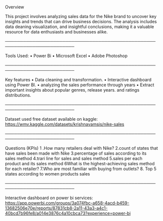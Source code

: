 Overview

This project involves analyzing sales data for the Nike brand to uncover key insights and trends that can drive
business decisions. The analysis includes data deaning visualization, and insightful conclusions, making it a valuable
resource for data enthusiasts and businesses alike.

─────────────────────────────────────────────────────────────────────────

Tools Used:
• Power Bi
• Microsoft Excel
• Adobe Photoshop

─────────────────────────────────────────────────────────────────────────

Key features
• Data cleaning and transformation. • Interactive dashboard using Power Bl.
• analyzing the sales performance through years
• Extract important insights about popular genres, release years. and ratings distributions.

─────────────────────────────────────────────────────────────────────────

Dataset used
free dataset available on kaggle: https://wmv.kaggle.com/datasets/krishnavamsis/nike-sales

─────────────────────────────────────────────────────────────────────────

Questions (KPIs)
1 .How many retailers deal with Nike?
2.count of states that have sales been made with Nike
3.percentage of sales according to its sales method
4.trari line for sales and sales method
5.sales per each product and its sales method
6What is the highest-achieving sales method for each retailer?
7.Who are most familiar with buying from outlets?
8. Top 5 states according to women products sales

─────────────────────────────────────────────────────────────────────────

Interactive dashboard on power bi services:
https://app.powerbi.com/groups/3a074fbc-a658-4acd-b459-13682506e70e/reports/87831cb8-2a11-43a3-a4c1-40bcd7b96fe8/a014e3876c4a10cbca73?experience=power-bi
